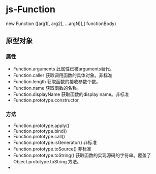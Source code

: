 # js-Function
new Function ([arg1[, arg2[, ...argN]],] functionBody)

## 原型对象
### 属性
- Function.arguments 此属性已被arguments替代。
- Function.caller 获取调用函数的具体对象。非标准
- Function.length 获取函数的接收参数个数。
- Function.name 获取函数的名称。
- Function.displayName 获取函数的display name。非标准
- Function.prototype.constructor
  
### 方法
- Function.prototype.apply()
- Function.prototype.bind()
- Function.prototype.call()
- Function.prototype.isGenerator() 非标准
- Function.prototype.toSource() 非标准
- Function.prototype.toString() 获取函数的实现源码的字符串。覆盖了 Object.prototype.toString 方法。
- 